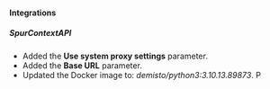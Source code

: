 
#### Integrations

##### SpurContextAPI 

- Added the **Use system proxy settings** parameter. 
- Added the **Base URL** parameter.
- Updated the Docker image to: *demisto/python3:3.10.13.89873*.
P